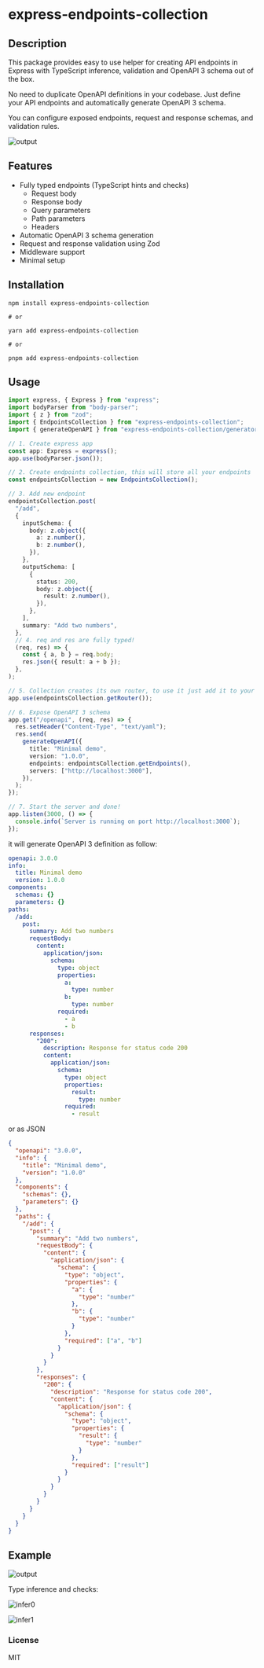 # express-endpoints-collection

## Description

This package provides easy to use helper for creating API endpoints in Express with TypeScript inference, validation and OpenAPI 3 schema out of the box.

No need to duplicate OpenAPI definitions in your codebase. Just define your API endpoints and automatically generate OpenAPI 3 schema.

You can configure exposed endpoints, request and response schemas, and validation rules.

![output](./img/output1.png)

## Features

- Fully typed endpoints (TypeScript hints and checks)
  - Request body
  - Response body
  - Query parameters
  - Path parameters
  - Headers
- Automatic OpenAPI 3 schema generation
- Request and response validation using Zod
- Middleware support
- Minimal setup

## Installation

```shell
npm install express-endpoints-collection

# or

yarn add express-endpoints-collection

# or

pnpm add express-endpoints-collection
```

## Usage

```typescript
import express, { Express } from "express";
import bodyParser from "body-parser";
import { z } from "zod";
import { EndpointsCollection } from "express-endpoints-collection";
import { generateOpenAPI } from "express-endpoints-collection/generator";

// 1. Create express app
const app: Express = express();
app.use(bodyParser.json());

// 2. Create endpoints collection, this will store all your endpoints
const endpointsCollection = new EndpointsCollection();

// 3. Add new endpoint
endpointsCollection.post(
  "/add",
  {
    inputSchema: {
      body: z.object({
        a: z.number(),
        b: z.number(),
      }),
    },
    outputSchema: [
      {
        status: 200,
        body: z.object({
          result: z.number(),
        }),
      },
    ],
    summary: "Add two numbers",
  },
  // 4. req and res are fully typed!
  (req, res) => {
    const { a, b } = req.body;
    res.json({ result: a + b });
  },
);

// 5. Collection creates its own router, to use it just add it to your app
app.use(endpointsCollection.getRouter());

// 6. Expose OpenAPI 3 schema
app.get("/openapi", (req, res) => {
  res.setHeader("Content-Type", "text/yaml");
  res.send(
    generateOpenAPI({
      title: "Minimal demo",
      version: "1.0.0",
      endpoints: endpointsCollection.getEndpoints(),
      servers: ["http://localhost:3000"],
    }),
  );
});

// 7. Start the server and done!
app.listen(3000, () => {
  console.info(`Server is running on port http://localhost:3000`);
});
```

it will generate OpenAPI 3 definition as follow:

```yaml
openapi: 3.0.0
info:
  title: Minimal demo
  version: 1.0.0
components:
  schemas: {}
  parameters: {}
paths:
  /add:
    post:
      summary: Add two numbers
      requestBody:
        content:
          application/json:
            schema:
              type: object
              properties:
                a:
                  type: number
                b:
                  type: number
              required:
                - a
                - b
      responses:
        "200":
          description: Response for status code 200
          content:
            application/json:
              schema:
                type: object
                properties:
                  result:
                    type: number
                required:
                  - result
```

or as JSON

```json
{
  "openapi": "3.0.0",
  "info": {
    "title": "Minimal demo",
    "version": "1.0.0"
  },
  "components": {
    "schemas": {},
    "parameters": {}
  },
  "paths": {
    "/add": {
      "post": {
        "summary": "Add two numbers",
        "requestBody": {
          "content": {
            "application/json": {
              "schema": {
                "type": "object",
                "properties": {
                  "a": {
                    "type": "number"
                  },
                  "b": {
                    "type": "number"
                  }
                },
                "required": ["a", "b"]
              }
            }
          }
        },
        "responses": {
          "200": {
            "description": "Response for status code 200",
            "content": {
              "application/json": {
                "schema": {
                  "type": "object",
                  "properties": {
                    "result": {
                      "type": "number"
                    }
                  },
                  "required": ["result"]
                }
              }
            }
          }
        }
      }
    }
  }
}
```

## Example

![output](./img/output0.png)

Type inference and checks:

![infer0](./img/infer0.png)

![infer1](./img/infer1.png)

### License

MIT
